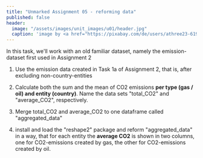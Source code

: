 ```yaml
---
title: "Unmarked Assignment 05 - reforming data"
published: false
header:
  image: "/assets/images/unit_images/u01/header.jpg"
  caption: 'image by <a href="https://pixabay.com/de/users/athree23-6195572/?utm_source=link-attribution&utm_medium=referral&utm_campaign=image&utm_content=4855963">Adrian</a> on <a href="https://pixabay.com/de//?utm_source=link-attribution&utm_medium=referral&utm_campaign=image&utm_content=4855963">Pixabay</a>'
---
```

In this task, we'll work with an old familiar dataset, namely the emission-dataset first used in Assignment 2

1) Use the emission data created in Task 1a of Assignment 2, that is, after excluding non-country-entities

2) Calculate both the sum and the mean of CO2 emissions **per type (gas / oil) and entity (country)**. Name the data sets "total_CO2" and "average_CO2", respectively.

3) Merge total_CO2 and average_CO2 to one dataframe called "aggregated_data"

4) install and load the "reshape2" package and reform "aggregated_data" in a way, that for each entity the **average CO2** is shown in two columns, one for CO2-emissions created by gas, the other for CO2-emissions created by oil. 